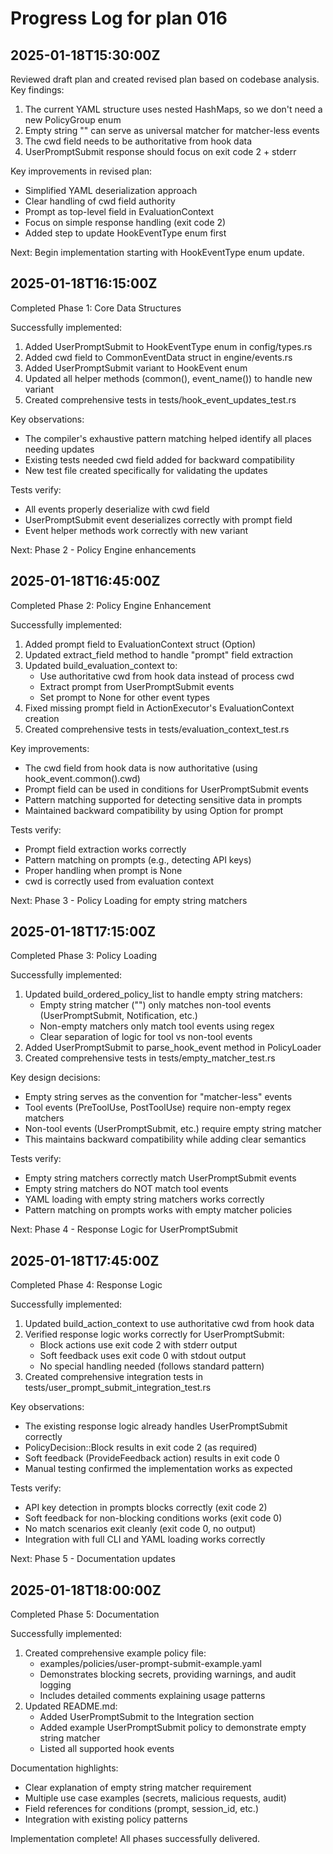 # Progress Log for plan 016

## 2025-01-18T15:30:00Z

Reviewed draft plan and created revised plan based on codebase analysis. Key findings:

1. The current YAML structure uses nested HashMaps, so we don't need a new PolicyGroup enum
2. Empty string "" can serve as universal matcher for matcher-less events
3. The cwd field needs to be authoritative from hook data
4. UserPromptSubmit response should focus on exit code 2 + stderr

Key improvements in revised plan:
- Simplified YAML deserialization approach
- Clear handling of cwd field authority
- Prompt as top-level field in EvaluationContext
- Focus on simple response handling (exit code 2)
- Added step to update HookEventType enum first

Next: Begin implementation starting with HookEventType enum update.

## 2025-01-18T16:15:00Z

Completed Phase 1: Core Data Structures

Successfully implemented:
1. Added UserPromptSubmit to HookEventType enum in config/types.rs
2. Added cwd field to CommonEventData struct in engine/events.rs
3. Added UserPromptSubmit variant to HookEvent enum
4. Updated all helper methods (common(), event_name()) to handle new variant
5. Created comprehensive tests in tests/hook_event_updates_test.rs

Key observations:
- The compiler's exhaustive pattern matching helped identify all places needing updates
- Existing tests needed cwd field added for backward compatibility
- New test file created specifically for validating the updates

Tests verify:
- All events properly deserialize with cwd field
- UserPromptSubmit event deserializes correctly with prompt field
- Event helper methods work correctly with new variant

Next: Phase 2 - Policy Engine enhancements

## 2025-01-18T16:45:00Z

Completed Phase 2: Policy Engine Enhancement

Successfully implemented:
1. Added prompt field to EvaluationContext struct (Option<String>)
2. Updated extract_field method to handle "prompt" field extraction
3. Updated build_evaluation_context to:
   - Use authoritative cwd from hook data instead of process cwd
   - Extract prompt from UserPromptSubmit events
   - Set prompt to None for other event types
4. Fixed missing prompt field in ActionExecutor's EvaluationContext creation
5. Created comprehensive tests in tests/evaluation_context_test.rs

Key improvements:
- The cwd field from hook data is now authoritative (using hook_event.common().cwd)
- Prompt field can be used in conditions for UserPromptSubmit events
- Pattern matching supported for detecting sensitive data in prompts
- Maintained backward compatibility by using Option<String> for prompt

Tests verify:
- Prompt field extraction works correctly
- Pattern matching on prompts (e.g., detecting API keys)
- Proper handling when prompt is None
- cwd is correctly used from evaluation context

Next: Phase 3 - Policy Loading for empty string matchers

## 2025-01-18T17:15:00Z

Completed Phase 3: Policy Loading

Successfully implemented:
1. Updated build_ordered_policy_list to handle empty string matchers:
   - Empty string matcher ("") only matches non-tool events (UserPromptSubmit, Notification, etc.)
   - Non-empty matchers only match tool events using regex
   - Clear separation of logic for tool vs non-tool events
2. Added UserPromptSubmit to parse_hook_event method in PolicyLoader
3. Created comprehensive tests in tests/empty_matcher_test.rs

Key design decisions:
- Empty string serves as the convention for "matcher-less" events
- Tool events (PreToolUse, PostToolUse) require non-empty regex matchers
- Non-tool events (UserPromptSubmit, etc.) require empty string matcher
- This maintains backward compatibility while adding clear semantics

Tests verify:
- Empty string matchers correctly match UserPromptSubmit events
- Empty string matchers do NOT match tool events
- YAML loading with empty string matchers works correctly
- Pattern matching on prompts works with empty matcher policies

Next: Phase 4 - Response Logic for UserPromptSubmit

## 2025-01-18T17:45:00Z

Completed Phase 4: Response Logic

Successfully implemented:
1. Updated build_action_context to use authoritative cwd from hook data
2. Verified response logic works correctly for UserPromptSubmit:
   - Block actions use exit code 2 with stderr output
   - Soft feedback uses exit code 0 with stdout output
   - No special handling needed (follows standard pattern)
3. Created comprehensive integration tests in tests/user_prompt_submit_integration_test.rs

Key observations:
- The existing response logic already handles UserPromptSubmit correctly
- PolicyDecision::Block results in exit code 2 (as required)
- Soft feedback (ProvideFeedback action) results in exit code 0
- Manual testing confirmed the implementation works as expected

Tests verify:
- API key detection in prompts blocks correctly (exit code 2)
- Soft feedback for non-blocking conditions works (exit code 0)
- No match scenarios exit cleanly (exit code 0, no output)
- Integration with full CLI and YAML loading works correctly

Next: Phase 5 - Documentation updates

## 2025-01-18T18:00:00Z

Completed Phase 5: Documentation

Successfully implemented:
1. Created comprehensive example policy file:
   - examples/policies/user-prompt-submit-example.yaml
   - Demonstrates blocking secrets, providing warnings, and audit logging
   - Includes detailed comments explaining usage patterns
2. Updated README.md:
   - Added UserPromptSubmit to the Integration section
   - Added example UserPromptSubmit policy to demonstrate empty string matcher
   - Listed all supported hook events

Documentation highlights:
- Clear explanation of empty string matcher requirement
- Multiple use case examples (secrets, malicious requests, audit)
- Field references for conditions (prompt, session_id, etc.)
- Integration with existing policy patterns

Implementation complete! All phases successfully delivered.